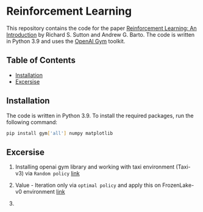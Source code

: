 # Reinforcement Learning 

This repository contains the code for the paper [Reinforcement Learning: An Introduction](http://incompleteideas.net/book/the-book-2nd.html) by Richard S. Sutton and Andrew G. Barto. The code is written in Python 3.9 and uses the [OpenAI Gym](https://gym.openai.com/) toolkit.

## Table of Contents

- [Installation](#installation)
- [Excersise](#excersise)


## Installation

The code is written in Python 3.9. To install the required packages, run the following command:

```bash
pip install gym['all'] numpy matplotlib
```

## Excersise 

1) Installing openai gym library and working with taxi environment (Taxi-v3) via  `Random policy` [link]() 

2) Value - Iteration only via `optimal policy` and apply this on FrozenLake-v0 environment [link]()

3) 
